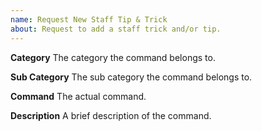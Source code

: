 ```yaml
---
name: Request New Staff Tip & Trick
about: Request to add a staff trick and/or tip.
---
```


**Category**
The category the command belongs to.

**Sub Category**
The sub category the command belongs to.

**Command**
The actual command.

**Description**
A brief description of the command.
